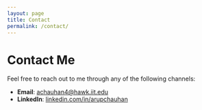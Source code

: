 ```yaml
---
layout: page
title: Contact
permalink: /contact/
---
```


# Contact Me

Feel free to reach out to me through any of the following channels:

- **Email**: <i class="fas fa-envelope"></i> [achauhan4@hawk.iit.edu](mailto:achauhan4@hawk.iit.edu)
- **LinkedIn**: <i class="fab fa-linkedin"></i> [linkedin.com/in/arupchauhan](https://linkedin.com/in/arupchauhan)
